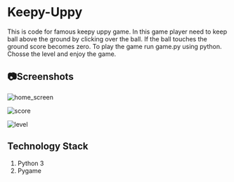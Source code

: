 # Keepy-Uppy  
This is code for famous keepy uppy game. In this game player need to keep ball above the ground by clicking over the ball. If the ball touches the ground score becomes zero. To play the game run game.py using python. Chosse the level and enjoy the game.
  
  
## :camera:Screenshots
  
  
    
![home_screen](https://github.com/gautamgupta1811/Game_Keppy-Uppy/blob/master/screenshots/home_screen.png)
  
    
![score](https://github.com/gautamgupta1811/Game_Keppy-Uppy/blob/master/screenshots/home_screen.png)
  
    
![level](https://github.com/gautamgupta1811/Game_Keppy-Uppy/blob/master/screenshots/level.png)
  
    
## Technology Stack
  
    
      
1. Python 3
2. Pygame
